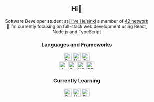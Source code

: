 
<h2 align="center"> Hi👋 </h2>

<p align="center"> Software Developer student at <a href="https://www.hive.fi/en/">Hive Helsinki</a> a member of <a href="[https://www.hive.fi/en/](https://42.fr/en/what-is-42/42-program-explained/)">42 network</a>
</br>
🔭 I’m currently focusing on full-stack web development using React, Node.js and TypeScript
</p>

<h3 align="center"> Languages and Frameworks </h3>
<div align="center">
	<img height="25" src="https://img.shields.io/badge/React-61DAFB.svg?style=for-the-badge&logo=React&logoColor=black" alt="React" title="React" />
	<img height="25" src="https://img.shields.io/badge/Node.js-339933.svg?style=for-the-badge&logo=nodedotjs&logoColor=white" alt="Node.js" title="Node.js" />
	<img height="25" src="https://img.shields.io/badge/express.js-%23404d59.svg?style=for-the-badge&logo=express&logoColor=white" alt="Express.js" title="Express.js" />
	</br>
	<img height="25" src="https://img.shields.io/badge/JavaScript-F7DF1E.svg?style=for-the-badge&logo=JavaScript&logoColor=black" alt="Javascript" title="Javascript" />
	<img height="25" src="https://img.shields.io/badge/TypeScript-3178C6.svg?style=for-the-badge&logo=TypeScript&logoColor=white" alt="Typescript" title="Typescript" />
	<img height="25" src="https://img.shields.io/badge/HTML5-E34F26.svg?style=for-the-badge&logo=HTML5&logoColor=white" alt="HTML" title="HTML" />
	<img height="25" src="https://img.shields.io/badge/CSS3-1572B6.svg?style=for-the-badge&logo=CSS3&logoColor=white" alt="CSS" title="CSS" />
</div>

<h3 align="center"> Currently Learning </h3>
<div align="center">
	<img height="25" src="https://img.shields.io/badge/python-3670A0?style=for-the-badge&logo=python&logoColor=white" alt="Python" title="Python" />
	<img height="25" src="https://img.shields.io/badge/Vue.js-4FC08D.svg?style=for-the-badge&logo=vuedotjs&logoColor=white" alt="Vue" title="Vue" />
	<img height="25" src="https://img.shields.io/badge/Flask-000000.svg?style=for-the-badge&logo=Flask&logoColor=white" alt="Flask" title="Flask" />
</div>

<!--
**KaomN/KaomN** is a ✨ _special_ ✨ repository because its `README.md` (this file) appears on your GitHub profile.

Here are some ideas to get you started:

- 🔭 I’m currently working on ...
- 🌱 I’m currently learning ...
- 👯 I’m looking to collaborate on ...
- 🤔 I’m looking for help with ...
- 💬 Ask me about ...
- 📫 How to reach me: ...
- 😄 Pronouns: ...
- ⚡ Fun fact: ...
-->
